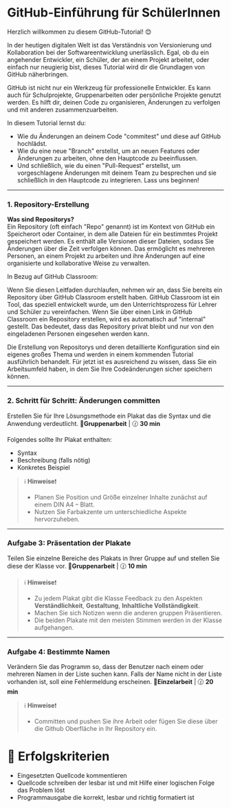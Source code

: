 # GitHub-Einführung für SchülerInnen

Herzlich willkommen zu diesem GitHub-Tutorial! 😊

In der heutigen digitalen Welt ist das Verständnis von Versionierung und Kollaboration bei der Softwareentwicklung unerlässlich. Egal, ob du ein angehender Entwickler, ein Schüler, der an einem Projekt arbeitet, oder einfach nur neugierig bist, dieses Tutorial wird dir die Grundlagen von GitHub näherbringen.

GitHub ist nicht nur ein Werkzeug für professionelle Entwickler. Es kann auch für Schulprojekte, Gruppenarbeiten oder persönliche Projekte genutzt werden. Es hilft dir, deinen Code zu organisieren, Änderungen zu verfolgen und mit anderen zusammenzuarbeiten.

In diesem Tutorial lernst du:

+ Wie du Änderungen an deinem Code "commitest" und diese auf GitHub hochlädst.
+ Wie du eine neue "Branch" erstellst, um an neuen Features oder Änderungen zu arbeiten, ohne den Hauptcode zu beeinflussen.
+ Und schließlich, wie du einen "Pull-Request" erstellst, um vorgeschlagene Änderungen mit deinem Team zu besprechen und sie schließlich in den Hauptcode zu integrieren.
Lass uns beginnen!

---

### 1. Repository-Erstellung
**Was sind Repositorys?**   
Ein Repository (oft einfach "Repo" genannt) ist im Kontext von GitHub ein Speicherort oder Container, in dem alle Dateien für ein bestimmtes Projekt gespeichert werden. Es enthält alle Versionen dieser Dateien, sodass Sie Änderungen über die Zeit verfolgen können. Das ermöglicht es mehreren Personen, an einem Projekt zu arbeiten und ihre Änderungen auf eine organisierte und kollaborative Weise zu verwalten.

In Bezug auf GitHub Classroom:

Wenn Sie diesen Leitfaden durchlaufen, nehmen wir an, dass Sie bereits ein Repository über GitHub Classroom erstellt haben. GitHub Classroom ist ein Tool, das speziell entwickelt wurde, um den Unterrichtsprozess für Lehrer und Schüler zu vereinfachen. Wenn Sie über einen Link in GitHub Classroom ein Repository erstellen, wird es automatisch auf "internal" gestellt. Das bedeutet, dass das Repository privat bleibt und nur von den eingeladenen Personen eingesehen werden kann.

Die Erstellung von Repositorys und deren detaillierte Konfiguration sind ein eigenes großes Thema und werden in einem kommenden Tutorial ausführlich behandelt. Für jetzt ist es ausreichend zu wissen, dass Sie ein Arbeitsumfeld haben, in dem Sie Ihre Codeänderungen sicher speichern können.

---

### 2. Schritt für Schritt: Änderungen committen

Erstellen Sie für Ihre Lösungsmethode ein Plakat das die Syntax und die Anwendung verdeutlicht. :busts_in_silhouette:**Gruppenarbeit**  | :clock130: **30 min**

Folgendes sollte Ihr Plakat enthalten:
+ Syntax
+ Beschreibung (falls nötig)
+ Konkretes Beispiel


> :information_source: **Hinweise**:exclamation:
> + Planen Sie Position und Größe einzelner Inhalte zunächst auf einem DIN A4 – Blatt.
> + Nutzen Sie Farbakzente um unterschiedliche Aspekte hervorzuheben.
> 

---

### Aufgabe 3: Präsentation der Plakate

Teilen Sie einzelne Bereiche des Plakats in Ihrer Gruppe auf und stellen Sie diese der Klasse vor. :busts_in_silhouette:**Gruppenarbeit**  | :clock130: **10 min**

> :information_source: **Hinweise**:exclamation:
> + Zu jedem Plakat gibt die Klasse Feedback zu den Aspekten **Verständlichkeit**, **Gestaltung**, **Inhaltliche Vollständigkeit**.
> + Machen Sie sich Notizen wenn die anderen gruppen Präsentieren.
> + Die beiden Plakate mit den meisten Stimmen werden in der Klasse aufgehangen. 

---

### Aufgabe 4: Bestimmte Namen

Verändern Sie das Programm so, dass der Benutzer nach einem oder mehreren Namen in der Liste suchen kann. Falls der Name nicht in der Liste vorhanden ist, soll eine Fehlermeldung erscheinen. :bust_in_silhouette:**Einzelarbeit**  | :clock130: **20 min**

> :information_source: **Hinweise**:exclamation:
> + Committen und pushen Sie ihre Arbeit oder fügen Sie diese über die Github Oberfläche in Ihr Repository ein.


# :100: Erfolgskriterien
  
+ Eingesetzten Quellcode kommentieren
+ Quellcode schreiben der lesbar ist und mit Hilfe einer logischen Folge das Problem löst
+ Programmausgabe die korrekt, lesbar und richtig formatiert ist 
